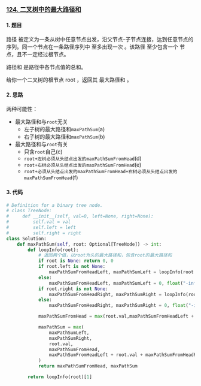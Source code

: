 ### [124. 二叉树中的最大路径和](https://leetcode-cn.com/problems/binary-tree-maximum-path-sum/)

#### 1. 题目

路径 被定义为一条从树中任意节点出发，沿父节点-子节点连接，达到任意节点的序列。同一个节点在一条路径序列中 至多出现一次 。该路径 至少包含一个 节点，且不一定经过根节点。

路径和 是路径中各节点值的总和。

给你一个二叉树的根节点 root ，返回其 最大路径和 。

#### 2. 思路

两种可能性：

- 最大路径和与`root`无关
  - 左子树的最大路径和`maxPathSum`(a)
  - 右子树的最大路径和`maxPathSum`(b)
- 最大路径和与`root`有关
  - 只含`root`自己(c)
  - `root+左树必须从头结点出发的maxPathSumFromHead`(d)
  - `root+右树必须从头结点出发的maxPathSumFromHead`(e)
  - `root+必须从头结点出发的maxPathSumFromHead+右树必须从头结点出发的maxPathSumFromHead`(f)

#### 3. 代码

```python
# Definition for a binary tree node.
# class TreeNode:
#     def __init__(self, val=0, left=None, right=None):
#         self.val = val
#         self.left = left
#         self.right = right
class Solution:
    def maxPathSum(self, root: Optional[TreeNode]) -> int:
        def loopInfo(root):
            # 返回两个值，以root为头的最大路径和，包含root的最大路径和
            if root is None: return 0, 0
            if root.left is not None:
                maxPathSumFromHeadLeft, maxPathSumLeft = loopInfo(root.left)
            else:
                maxPathSumFromHeadLeft, maxPathSumLeft = 0, float("-inf")
            if root.right is not None:
                maxPathSumFromHeadRight, maxPathSumRight = loopInfo(root.right)
            else:
                maxPathSumFromHeadRight, maxPathSumRight = 0, float("-inf")

            maxPathSumFromHead = max(root.val,maxPathSumFromHeadLeft + root.val, maxPathSumFromHeadRight + root.val)

            maxPathSum = max(
                maxPathSumLeft,
                maxPathSumRight,
                root.val,
                maxPathSumFromHead,
                maxPathSumFromHeadLeft + root.val + maxPathSumFromHeadRight,
            )
            return maxPathSumFromHead, maxPathSum

        return loopInfo(root)[1]
```

